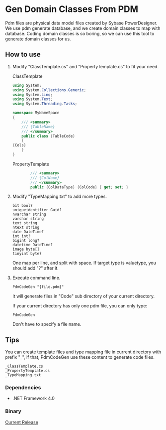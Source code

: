 # Gen Domain Classes From PDM

Pdm files are physical data model files created by Sybase PowerDesigner. We use pdm generate database, and we create domain classes to map with database. Coding domain classes is so boring, so we can use this tool to generate domain classes for us.

## How to use

1. Modify "ClassTemplate.cs" and "PropertyTemplate.cs" to fit your need.

    ClassTemplate
    ```csharp
    using System;
    using System.Collections.Generic;
    using System.Linq;
    using System.Text;
    using System.Threading.Tasks;

    namespace MyNameSpace
    {
        /// <summary>
        /// {TableName}
        /// </summary>
        public class {TableCode}
        {
    {Cols}
        }
    }
    ```
    PropertyTemplate
    ```csharp
            /// <summary>
            /// {ColName}
            /// </summary>
            public {ColDataType} {ColCode} { get; set; }
    ```

2. Modify "TypeMapping.txt" to add more types.

    ```
    bit bool?
    uniqueidentifier Guid?
    nvarchar string
    varchar string
    text string
    ntext string
    date DateTime?
    int int?
    bigint long?
    datetime DateTime?
    image byte[]
    tinyint byte?
    ```
    One map per line, and split with space. If target type is valuetype, you should add "?" after it.

3. Execute command line.

    ```
    PdmCodeGen "{file.pdm}"
    ```

    It will generate files in "Code" sub directory of your current directory.

    If your current directory has only one pdm file, you can only type:
    
    ```
    PdmCodeGen
    ```
    Don't have to specify a file name.

## Tips

You can create template files and type mapping file in current directory with prefix "_", if that, PdmCodeGen use these content to generate code files.

```
_ClassTemplate.cs
_PropertyTemplate.cs
_TypeMapping.txt
```

### Dependencies

* .NET Framework 4.0

### Binary
  
[Current Release](https://github.com/Ruikuan/PdmCodeGen/raw/master/Download/PdmCodeGen_Release.zip)